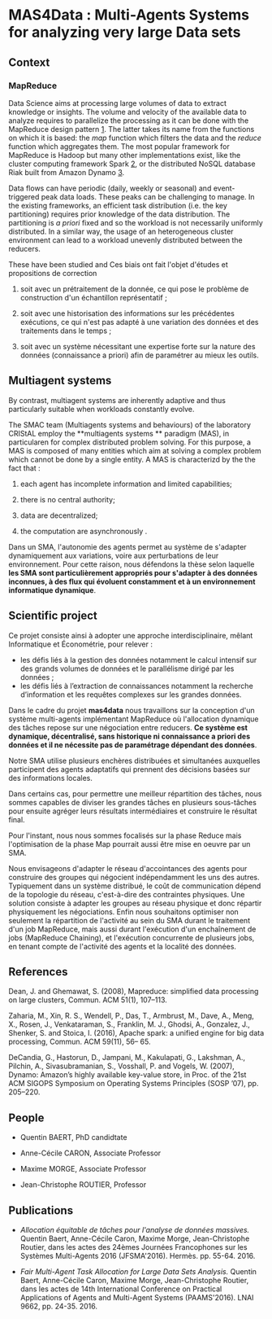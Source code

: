# MAS4Data : Multi-Agents Systems for analyzing very large Data sets 

## Context 

### MapReduce

Data Science aims at processing large volumes of data to extract
knowledge or insights. The volume and velocity of the available data to
analyze requires to parallelize the processing as it can be done with
the MapReduce design pattern [1](#1). The latter takes its
name from the functions on which it is based: the *map* function
which filters the data and the *reduce* function which aggregates
them. The most popular framework for MapReduce is Hadoop but many
other implementations exist, like the cluster computing framework
Spark [2](#2), or the distributed NoSQL database Riak
built from Amazon Dynamo [3](#3).


Data flows can have periodic (daily, weekly or seasonal) and
event-triggered peak data loads. These peaks can be challenging to
manage. In the existing frameworks, an efficient task distribution
(i.e. the key partitioning) requires prior knowledge of the data
distribution. The partitioning is *a priori* fixed and so the workload
is not necessarily uniformly distributed. In a similar way, the usage
of an heterogeneous cluster environment can lead to a workload
unevenly distributed between the reducers. 

These have been studied and
Ces biais ont fait l'objet d'études
 et propositions de correction

1.  soit avec un prétraitement de la donnée, ce
qui pose le problème de construction d'un échantillon représentatif ;

2. soit avec une historisation des informations sur les précédentes
exécutions, ce qui n'est pas adapté à une variation des données et des
traitements dans le temps ;

3. soit avec un système nécessitant une
expertise forte sur la nature des données (connaissance a priori) afin
de paramétrer au mieux les outils.

## Multiagent systems

By contrast, multiagent
systems are inherently adaptive and thus particularly suitable when
workloads constantly evolve.

The SMAC team (Multiagents systems and behaviours) of the laboratory
CRIStAL employ the **multiagents systems ** paradigm (MAS), in
particularen for complex distributed problem solving. For this
purpose, a MAS is composed of many entities which aim at solving a
complex problem which cannot be done by a single entity. A MAS is
characterizd by the the fact that :

1. each agent has incomplete information and limited capabilities;

2. there is no central authority;

3. data are decentralized;

4. the computation are asynchronously .

Dans un SMA, l'autonomie des agents permet au système de s'adapter
dynamiquement aux variations, voire aux perturbations de leur
environnement.  Pour cette raison, nous défendons la thèse selon
laquelle **les SMA sont particulièrement appropriés pour
s'adapter à des données inconnues, à des flux qui évoluent constamment
et à un environnement informatique dynamique**.

    
## Scientific project

Ce projet consiste ainsi à adopter une approche interdisciplinaire,
mêlant Informatique et Économétrie, pour relever :
*	les défis liés à la gestion des données notamment le calcul
     intensif sur des grands volumes de données et le parallélisme
     dirigé par les données ;  
*	les défis liés à l’extraction de connaissances notamment la
     recherche d’information et les requêtes complexes sur les grandes
     données.  

Dans le cadre du projet **mas4data** nous travaillons sur la
conception d'un système multi-agents implémentant MapReduce où
l'allocation dynamique des tâches repose sur une négociation entre
reducers.  **Ce système est dynamique, décentralisé, sans historique
ni connaissance a priori des données et il ne nécessite pas de
paramétrage dépendant des données**.
  
Notre SMA utilise plusieurs enchères distribuées et simultanées auxquelles
participent des agents adaptatifs qui prennent des décisions basées
sur des informations locales.

Dans certains cas, pour permettre une meilleur répartition des tâches, nous sommes
capables de diviser les grandes tâches en plusieurs sous-tâches pour ensuite agréger
leurs résultats intermédiaires  et construire le résultat final.

Pour l'instant, nous nous sommes focalisés sur la phase Reduce mais
l'optimisation de la phase Map pourrait aussi être mise en oeuvre par
un SMA.  

Nous envisageons d'adapter le réseau d'accointances des
agents pour construire des groupes qui négocient indépendamment les
uns des autres. Typiquement dans un système distribué, le coût de
communication dépend de la topologie du réseau, c'est-à-dire des
contraintes physiques. Une solution consiste à adapter les groupes au
réseau physique et donc répartir physiquement les négociations.  Enfin
nous souhaitons optimiser non seulement la répartition de l'activité
au sein du SMA durant le traitement d'un job MapReduce, mais aussi
durant l'exécution d'un enchaînement de jobs (MapReduce Chaining), et
l'exécution concurrente de plusieurs jobs, en tenant compte de
l'activité des agents et la localité des données.

## References

<a name="1">Dean, J. and Ghemawat, S. (2008)</a>, Mapreduce: simplified data
processing on large clusters, Commun. ACM 51(1), 107–113.

<a name="2">Zaharia, M., Xin, R. S., Wendell, P., Das, T., Armbrust, M., Dave, A.,
Meng, X., Rosen, J., Venkataraman, S., Franklin, M. J., Ghodsi, A.,
Gonzalez, J., Shenker, S. and Stoica, I. (2016)</a>, Apache spark: a
unified engine for big data processing, Commun. ACM 59(11), 56– 65.

<a name="3">DeCandia, G., Hastorun, D., Jampani, M., Kakulapati, G.,
Lakshman, A., Pilchin, A., Sivasubramanian, S., Vosshall, P. and
Vogels, W. (2007)</a>, Dynamo: Amazon’s highly available key-value store,
in Proc. of the 21st ACM SIGOPS Symposium on Operating Systems
Principles (SOSP ’07), pp. 205–220.

## People

* Quentin BAERT, PhD candidtate

* Anne-Cécile CARON,  Associate Professor

* Maxime MORGE, Associate Professor

* Jean-Christophe ROUTIER, Professor


## Publications

- *Allocation équitable de tâches pour l'analyse de données massives.*
Quentin Baert, Anne-Cécile Caron, Maxime Morge, Jean-Christophe
Routier, dans les actes des 24èmes Journées Francophones sur les
Systèmes Multi-Agents 2016 (JFSMA'2016). Hermès. pp. 55-64. 2016.

- *Fair Multi-Agent Task Allocation for Large Data Sets Analysis.*
Quentin Baert, Anne-Cécile Caron, Maxime Morge, Jean-Christophe
Routier, dans les actes de 14th International Conference on Practical
Applications of Agents and Multi-Agent Systems (PAAMS'2016). LNAI
9662, pp. 24-35. 2016.


